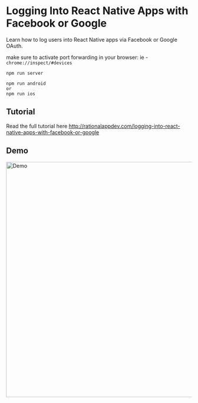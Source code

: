 # Logging Into React Native Apps with Facebook or Google

Learn how to log users into React Native apps via Facebook or Google OAuth.

make sure to activate port forwarding in your browser: ie - `chrome://inspect/#devices`

    npm run server

    npm run android
    or
    npm run ios

## Tutorial

Read the full tutorial here http://rationalappdev.com/logging-into-react-native-apps-with-facebook-or-google

## Demo

<img src="https://github.com/rationalappdev/oauth-login/blob/master/demo.gif" alt="Demo" width="640" />
